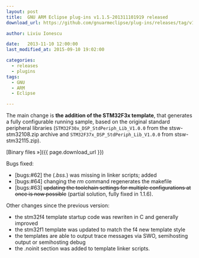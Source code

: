 ```yaml
---
layout: post
title:  GNU ARM Eclipse plug-ins v1.1.5-201311101919 released
download_url: https://github.com/gnuarmeclipse/plug-ins/releases/tag/v1.1.5-201311101919

author: Liviu Ionescu

date:   2013-11-10 12:00:00
last_modified_at: 2015-09-10 19:02:00

categories:
  - releases
  - plugins
tags:
  - GNU 
  - ARM
  - Eclipse

---
```


The main change is **the addition of the STM32F3x template**, that generates a fully configurable running sample, based on the original standard peripheral libraries (`STM32F30x_DSP_StdPeriph_Lib_V1.0.0` from the stsw-stm32108.zip archive and `STM32F37x_DSP_StdPeriph_Lib_V1.0.0` from stsw-stm32115.zip).

[Binary files »]({{ page.download_url }})

Bugs fixed:

* [bugs:#62] the (*.bss.*) was missing in linker scripts; added
* [bugs:#64] changing the _rm_ command regenerates the makefile
* [bugs:#63] ~~updating the toolchain settings for multiple configurations at once is now possible~~ (partial solution, fully fixed in 1.1.6).

Other changes since the previous version:

* the stm32f4 template startup code was rewriten in C and generally improved
* the stm32f1 template was updated to match the f4 new template style
* the templates are able to output trace messages via SWO, semihosting output or semihosting debug
* the .noinit section was added to template linker scripts.
